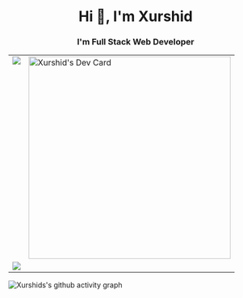 <h1 align="center">Hi 👋, I'm Xurshid</h1>
<h3 align="center">I'm Full Stack Web Developer</h3>



<table>
  <tr>
    <td valign="top"><img src="https://github-readme-stats.vercel.app/api/top-langs/?username=uzregxurshid&hide=html&layout=compact&theme=gotham"/></td>
    <td valign="top"><a href="https://app.daily.dev/uzregxurshid"><img src="https://api.daily.dev/devcards/bccb2ff620ee4e6f927f7e36e88189b9.png?r=zq4" width="400" alt="Xurshid's Dev Card"/></a></td>
  </tr>
  <tr>
    <td colspan="2"><img src="https://github-readme-stats.vercel.app/api?username=uzregxurshid&theme=gotham&show_icons=true"/></td>
  </td>
</table>





![Xurshids's github activity graph](https://activity-graph.herokuapp.com/graph?username=uzregxurshid&theme=react-dark)
